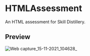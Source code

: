# HTMLAssessment

An HTML assessment for Skill Distillery.

## Preview

![Web capture_15-11-2021_104628_](https://user-images.githubusercontent.com/3468354/141811589-60f51212-2a67-4941-98a9-43c9513cdcfc.jpeg)
